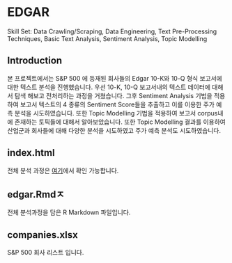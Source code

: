 # EDGAR

Skill Set: Data Crawling/Scraping, Data Engineering, Text Pre-Processing Techniques, Basic Text Analysis, Sentiment Analysis, Topic Modelling

## Introduction

본 프로젝트에서는 S&P 500 에 등재된 회사들의 Edgar 10-K와 10-Q 형식 보고서에대한 텍스트 분석을 진행했습니다. 우선 10-K, 10-Q 보고서내의 텍스트 데이터에 대해서 탐색 해보고 전처리하는 과정을 거쳤습니다. 그후 Sentiment Analysis 기법을 적용하여 보고서 텍스트의 4 종류의 Sentiment Score들을 추출하고 이를 이용한 주가 예측 분석을 시도하였습니다. 또한 Topic Modelling 기법을 적용하여 보고서 corpus내에 존재하는 토픽들에 대해서 알아보았습니다. 또한 Topic Modelling 결과를 이용하여 산업군과 회사들에 대해 다양한 분석을 시도하였고 주가 예측 분석도 시도하였습니다.

## index.html

전체 분석 과정은 [여기](https://sakjung.github.io/edgar)에서 확인 가능합니다.

## edgar.Rmdㅈ

전체 분석과정을 담은 R Markdown 파일입니다.

## companies.xlsx

 S&P 500 회사 리스트 입니다.
